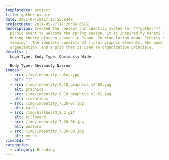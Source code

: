 ```yaml
---
templateKey: project
title: gather picnic
date: 2021-07-18T17:20:56.644Z
projectDate: 2021-05-27T17:20:56.650Z
description: Created the concept and identity system for ***gather*** - a giant
  picnic event to welcome the spring season. It is inspired by Hanami Picnic
  during cherry blossom season in Japan. In translation means “cherry blossom
  viewing”. The identity consists of floral graphic elements, the name of the
  organization, and a grid that is used an organization principle.
details: |-
  Logo Type, Body Type: Obviously Wide

  Body Type: Obviously Narrow
images:
  - src: /img/indentity_color.jpg
    alt: "1"
  - src: /img/indentity_8.18_graphics_v2-02.jpg
    alt: graphics
  - src: /img/indentity_8.18_graphics_v2-01.jpg
    alt: iterations
  - src: /img/indentity_7.20-07.jpg
    alt: cards
  - src: /img/billboard_8.2.gif
    alt: billboard
  - src: /img/indentity_7.20-06.jpg
    alt: posters
  - src: /img/indentity_7.20-08.jpg
    alt: merch
vimeoId: ""
categories:
  - category: Branding
---
```


